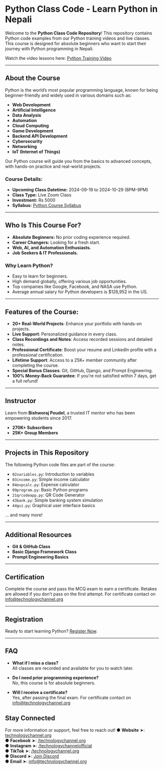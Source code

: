 # Python Class Code - Learn Python in Nepali

Welcome to the **Python Class Code Repository**! This repository contains Python code examples from our Python training videos and live classes. This course is designed for absolute beginners who want to start their journey with Python programming in Nepali.

Watch the video lessons here: [Python Training Video](https://youtu.be/Pv1dPzot4nk)

---


## About the Course

Python is the world’s most popular programming language, known for being beginner-friendly and widely used in various domains such as:

- **Web Development**
- **Artificial Intelligence**
- **Data Analysis**
- **Automation**
- **Cloud Computing**
- **Game Development**
- **Backend API Development**
- **Cybersecurity**
- **Networking**
- **IoT (Internet of Things)**

Our Python course will guide you from the basics to advanced concepts, with hands-on practice and real-world projects.

### Course Details:

- **Upcoming Class Datetime:** 2024-09-19 to 2024-10-29 (8PM-9PM)
- **Class Type:** Live Zoom Class
- **Investment:** Rs 5000
- **Syllabus:** [Python Course Syllabus](#)

---

## Who Is This Course For?

- **Absolute Beginners:** No prior coding experience required.
- **Career Changers:** Looking for a fresh start.
- **Web, AI, and Automation Enthusiasts.**
- **Job Seekers & IT Professionals.**
  
### Why Learn Python?

- Easy to learn for beginners.
- High demand globally, offering various job opportunities.
- Top companies like Google, Facebook, and NASA use Python.
- Average annual salary for Python developers is $126,952 in the US.

---

## Features of the Course:

- **20+ Real-World Projects**: Enhance your portfolio with hands-on projects.
- **Live Support**: Personalized guidance in every class.
- **Class Recordings and Notes**: Access recorded sessions and detailed notes.
- **Professional Certificate**: Boost your resume and LinkedIn profile with a professional certification.
- **Lifetime Support**: Access to a 25K+ member community after completing the course.
- **Special Bonus Classes**: Git, GitHub, Django, and Prompt Engineering.
- **100% Money-Back Guarantee**: If you're not satisfied within 7 days, get a full refund!

---

## Instructor

Learn from **Bishworaj Poudel**, a trusted IT mentor who has been empowering students since 2017.

- **270K+ Subscribers**
- **25K+ Group Members**

---

## Projects in This Repository

The following Python code files are part of the course:

- `02variables.py`: Introduction to variables
- `03income.py`: Simple income calculator
- `04expcalc.py`: Expense calculator
- `09program.py`: Basic Python programs
- `21qrcodeapp.py`: QR Code Generator
- `43bank.py`: Simple banking system simulation
- `44gui.py`: Graphical user interface basics

... and many more!

---

## Additional Resources

- **Git & GitHub Class**
- **Basic Django Framework Class**
- **Prompt Engineering Basics**

---

## Certification

Complete the course and pass the MCQ exam to earn a certificate. Retakes are allowed if you don’t pass on the first attempt. For certificate contact on info@technologychannel.org

---

## Registration

Ready to start learning Python? [Register Now](#).

---

## FAQ

- **What if I miss a class?**  
  All classes are recorded and available for you to watch later.
  
- **Do I need prior programming experience?**  
  No, this course is for absolute beginners.

- **Will I receive a certificate?**  
  Yes, after passing the final exam. For certificate contact on info@technologychannel.org


## Stay Connected
For more information or support, feel free to reach out!
● **Website** ➤: [technologychannel.org](https://technologychannel.org)  
● **Facebook** ➤: [/technologychannel.org](https://facebook.com/technologychannel.org)  
● **Instagram** ➤: [/technologychannelofficial](https://instagram.com/technologychannelofficial)  
● **TikTok** ➤: [/technologychannel.org](https://tiktok.com/@technologychannel.org)  
● **Discord** ➤: [Join Discord](#)  
● **Email** ➤: [info@technologychannel.org](mailto:info@technologychannel.org)

